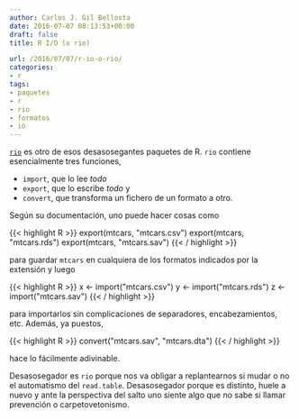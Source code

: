 ```yaml
---
author: Carlos J. Gil Bellosta
date: 2016-07-07 08:13:53+00:00
draft: false
title: R I/O (o rio)

url: /2016/07/07/r-io-o-rio/
categories:
- r
tags:
- paquetes
- r
- rio
- formatos
- io
---
```


[`rio`](https://cran.r-project.org/web/packages/rio/index.html) es otro de esos desasosegantes paquetes de R. `rio` contiene esencialmente tres funciones,

* `import`, que lo lee _todo_
* `export`, que lo escribe _todo_ y
* `convert`, que transforma un fichero de un formato a otro.

Según su documentación, uno puede hacer cosas como

{{< highlight R >}}
export(mtcars, "mtcars.csv")
export(mtcars, "mtcars.rds")
export(mtcars, "mtcars.sav")
{{< / highlight >}}

para guardar `mtcars` en cualquiera de los formatos indicados por la extensión y luego

{{< highlight R >}}
x <- import("mtcars.csv")
y <- import("mtcars.rds")
z <- import("mtcars.sav")
{{< / highlight >}}

para importarlos sin complicaciones de separadores, encabezamientos, etc. Además, ya puestos,

{{< highlight R >}}
convert("mtcars.sav", "mtcars.dta")
{{< / highlight >}}

hace lo fácilmente adivinable.

Desasosegador es `rio` porque nos va obligar a replantearnos si mudar o no el automatismo del `read.table`. Desasosegador porque es distinto, huele a nuevo y ante la perspectiva del salto uno siente algo que no sabe si llamar prevención o carpetovetonismo.
